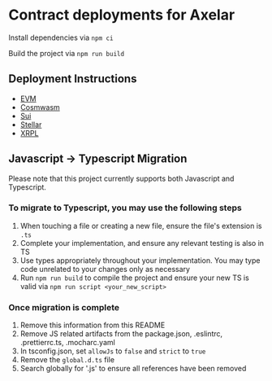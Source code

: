 # Contract deployments for Axelar

Install dependencies via
`npm ci`

Build the project via
`npm run build`

## Deployment Instructions

- [EVM](./evm/README.md)
- [Cosmwasm](./cosmwasm/README.md)
- [Sui](./sui/README.md)
- [Stellar](./stellar/README.md)
- [XRPL](./xrpl/README.md)

## Javascript -> Typescript Migration

Please note that this project currently supports both Javascript and Typescript.

### To migrate to Typescript, you may use the following steps

1. When touching a file or creating a new file, ensure the file's extension is `.ts`
2. Complete your implementation, and ensure any relevant testing is also in TS
3. Use types appropriately throughout your implementation. You may type code unrelated to your changes only as necessary
4. Run `npm run build` to compile the project and ensure your new TS is valid via `npm run script <your_new_script>`

### Once migration is complete

1. Remove this information from this README
2. Remove JS related artifacts from the package.json, .eslintrc, .prettierrc.ts, .mocharc.yaml
3. In tsconfig.json, set `allowJs` to `false` and `strict` to `true`
4. Remove the `global.d.ts` file
5. Search globally for '.js' to ensure all references have been removed
